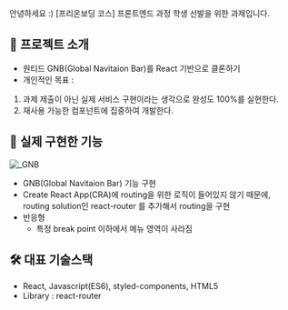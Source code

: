 안녕하세요 :)
[프리온보딩 코스] 프론트엔드 과정 학생 선발을 위한 과제입니다.

## 🌈  프로젝트 소개

- 원티드 GNB(Global Navitaion Bar)를 React 기반으로 클론하기
- 개인적인 목표 : 
1) 과제 제출이 아닌 실제 서비스 구현이라는 생각으로 완성도 100%를 실현한다.
2) 재사용 가능한 컴포넌트에 집중하여 개발한다.


## 🚀 실제 구현한 기능

![_GNB](https://user-images.githubusercontent.com/63839302/126413235-bbb44bab-38d0-4eeb-9443-f2cbf6271472.gif)

- GNB(Global Navitaion Bar) 기능 구현
- Create React App(CRA)에 routing을 위한 로직이 들어있지 않기 때문에, routing solution인 react-router 를 추가해서 routing을 구현
- 반응형
    - 특정 break point 이하에서 메뉴 영역이 사라짐


## 🛠️ 대표 기술스택

- React, Javascript(ES6), styled-components, HTML5
- Library : react-router
